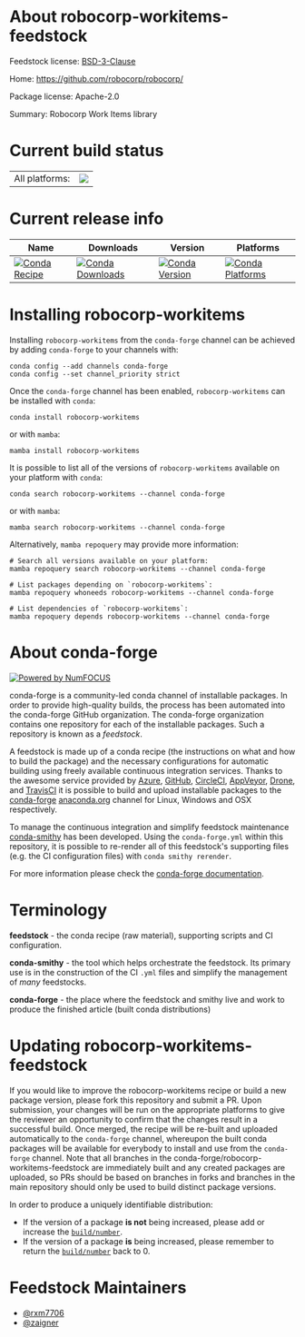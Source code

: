 About robocorp-workitems-feedstock
==================================

Feedstock license: [BSD-3-Clause](https://github.com/conda-forge/robocorp-workitems-feedstock/blob/main/LICENSE.txt)

Home: https://github.com/robocorp/robocorp/

Package license: Apache-2.0

Summary: Robocorp Work Items library

Current build status
====================


<table><tr><td>All platforms:</td>
    <td>
      <a href="https://dev.azure.com/conda-forge/feedstock-builds/_build/latest?definitionId=20199&branchName=main">
        <img src="https://dev.azure.com/conda-forge/feedstock-builds/_apis/build/status/robocorp-workitems-feedstock?branchName=main">
      </a>
    </td>
  </tr>
</table>

Current release info
====================

| Name | Downloads | Version | Platforms |
| --- | --- | --- | --- |
| [![Conda Recipe](https://img.shields.io/badge/recipe-robocorp--workitems-green.svg)](https://anaconda.org/conda-forge/robocorp-workitems) | [![Conda Downloads](https://img.shields.io/conda/dn/conda-forge/robocorp-workitems.svg)](https://anaconda.org/conda-forge/robocorp-workitems) | [![Conda Version](https://img.shields.io/conda/vn/conda-forge/robocorp-workitems.svg)](https://anaconda.org/conda-forge/robocorp-workitems) | [![Conda Platforms](https://img.shields.io/conda/pn/conda-forge/robocorp-workitems.svg)](https://anaconda.org/conda-forge/robocorp-workitems) |

Installing robocorp-workitems
=============================

Installing `robocorp-workitems` from the `conda-forge` channel can be achieved by adding `conda-forge` to your channels with:

```
conda config --add channels conda-forge
conda config --set channel_priority strict
```

Once the `conda-forge` channel has been enabled, `robocorp-workitems` can be installed with `conda`:

```
conda install robocorp-workitems
```

or with `mamba`:

```
mamba install robocorp-workitems
```

It is possible to list all of the versions of `robocorp-workitems` available on your platform with `conda`:

```
conda search robocorp-workitems --channel conda-forge
```

or with `mamba`:

```
mamba search robocorp-workitems --channel conda-forge
```

Alternatively, `mamba repoquery` may provide more information:

```
# Search all versions available on your platform:
mamba repoquery search robocorp-workitems --channel conda-forge

# List packages depending on `robocorp-workitems`:
mamba repoquery whoneeds robocorp-workitems --channel conda-forge

# List dependencies of `robocorp-workitems`:
mamba repoquery depends robocorp-workitems --channel conda-forge
```


About conda-forge
=================

[![Powered by
NumFOCUS](https://img.shields.io/badge/powered%20by-NumFOCUS-orange.svg?style=flat&colorA=E1523D&colorB=007D8A)](https://numfocus.org)

conda-forge is a community-led conda channel of installable packages.
In order to provide high-quality builds, the process has been automated into the
conda-forge GitHub organization. The conda-forge organization contains one repository
for each of the installable packages. Such a repository is known as a *feedstock*.

A feedstock is made up of a conda recipe (the instructions on what and how to build
the package) and the necessary configurations for automatic building using freely
available continuous integration services. Thanks to the awesome service provided by
[Azure](https://azure.microsoft.com/en-us/services/devops/), [GitHub](https://github.com/),
[CircleCI](https://circleci.com/), [AppVeyor](https://www.appveyor.com/),
[Drone](https://cloud.drone.io/welcome), and [TravisCI](https://travis-ci.com/)
it is possible to build and upload installable packages to the
[conda-forge](https://anaconda.org/conda-forge) [anaconda.org](https://anaconda.org/)
channel for Linux, Windows and OSX respectively.

To manage the continuous integration and simplify feedstock maintenance
[conda-smithy](https://github.com/conda-forge/conda-smithy) has been developed.
Using the ``conda-forge.yml`` within this repository, it is possible to re-render all of
this feedstock's supporting files (e.g. the CI configuration files) with ``conda smithy rerender``.

For more information please check the [conda-forge documentation](https://conda-forge.org/docs/).

Terminology
===========

**feedstock** - the conda recipe (raw material), supporting scripts and CI configuration.

**conda-smithy** - the tool which helps orchestrate the feedstock.
                   Its primary use is in the construction of the CI ``.yml`` files
                   and simplify the management of *many* feedstocks.

**conda-forge** - the place where the feedstock and smithy live and work to
                  produce the finished article (built conda distributions)


Updating robocorp-workitems-feedstock
=====================================

If you would like to improve the robocorp-workitems recipe or build a new
package version, please fork this repository and submit a PR. Upon submission,
your changes will be run on the appropriate platforms to give the reviewer an
opportunity to confirm that the changes result in a successful build. Once
merged, the recipe will be re-built and uploaded automatically to the
`conda-forge` channel, whereupon the built conda packages will be available for
everybody to install and use from the `conda-forge` channel.
Note that all branches in the conda-forge/robocorp-workitems-feedstock are
immediately built and any created packages are uploaded, so PRs should be based
on branches in forks and branches in the main repository should only be used to
build distinct package versions.

In order to produce a uniquely identifiable distribution:
 * If the version of a package **is not** being increased, please add or increase
   the [``build/number``](https://docs.conda.io/projects/conda-build/en/latest/resources/define-metadata.html#build-number-and-string).
 * If the version of a package **is** being increased, please remember to return
   the [``build/number``](https://docs.conda.io/projects/conda-build/en/latest/resources/define-metadata.html#build-number-and-string)
   back to 0.

Feedstock Maintainers
=====================

* [@rxm7706](https://github.com/rxm7706/)
* [@zaigner](https://github.com/zaigner/)

